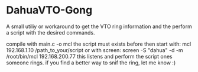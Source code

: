 # DahuaVTO-Gong
A small utiliy or workaround to get the VTO ring information and the perform a script with the desired commands.

compile with 
main.c -o mcl
the script must exists before
then start with: mcl 192.168.1.10 /path_to_your/script
or with screen: screen  -S "dahua"  -d -m /root/bin/mcl 192.168.200.77 
this listens and perform the script ones someone rings.
if you find a better way to snif the ring, let me know :)
